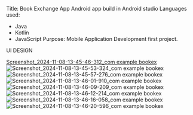 Title: Book Exchange App
Android app build in Android studio
Languages used:
- Java
- Kotlin
- JavaScript
Purpose: Mobile Application Development first project.


UI DESIGN

[Screenshot_2024-11-08-13-45-46-312_com example bookex](https://github.com/user-attachments/assets/e408704f-f1ef-4945-9b1a-daee9823e476)
![Screenshot_2024-11-08-13-45-53-324_com example bookex](https://github.com/user-attachments/assets/4f50aae3-51e2-4de8-9d49-54628432f243)
![Screenshot_2024-11-08-13-45-57-276_com example bookex](https://github.com/user-attachments/assets/af26b8f2-fce1-4c4c-8018-bc09419ca850)
![Screenshot_2024-11-08-13-46-01-910_com example bookex](https://github.com/user-attachments/assets/ce0b7740-2897-4c5f-9f67-a8f2c3137ca2)
![Screenshot_2024-11-08-13-46-09-209_com example bookex](https://github.com/user-attachments/assets/9a7a24a7-134f-4210-8db3-ae78c67f7934)
![Screenshot_2024-11-08-13-46-12-214_com example bookex](https://github.com/user-attachments/assets/2267440e-22bd-403a-ba66-7652033774ca)
![Screenshot_2024-11-08-13-46-16-058_com example bookex](https://github.com/user-attachments/assets/7749bc6b-55bc-471d-893c-e45daec5a1ec)
![Screenshot_2024-11-08-13-46-20-596_com example bookex](https://github.com/user-attachments/assets/4287335f-78c3-4fca-b116-40e5b410cf32)
